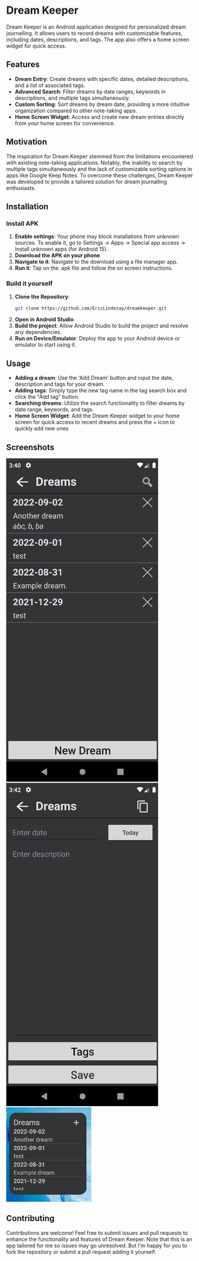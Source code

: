# Dream Keeper

Dream Keeper is an Android application designed for personalized dream journalling. It allows users to record dreams with customizable features, including dates, descriptions, and tags. The app also offers a home screen widget for quick access.

## Features
- **Dream Entry**: Create dreams with specific dates, detailed descriptions, and a list of associated tags.
- **Advanced Search**: Filter dreams by date ranges, keywords in descriptions, and multiple tags simultaneously.
- **Custom Sorting**: Sort dreams by dream date, providing a more intuitive organization compared to other note-taking apps.
- **Home Screen Widget**: Access and create new dream entries directly from your home screen for convenience.

## Motivation

The inspiration for Dream Keeper stemmed from the limitations encountered with existing note-taking applications. Notably, the inability to search by multiple tags simultaneously and the lack of customizable sorting options in apps like Google Keep Notes. To overcome these challenges, Dream Keeper was developed to provide a tailored solution for dream journalling enthusiasts.

## Installation

### Install APK
1. **Enable settings**: Your phone may block installations from unknown sources. To enable it, go to Settings -> Apps -> Special app access -> Install unknown apps (for Android 15).
2. **Download the APK on your phone**
3. **Navigate to it**: Navigate to the download using a file manager app.
4. **Run it**: Tap on the .apk file and follow the on screen instructions.

### Build it yourself
1. **Clone the Repository**:
   ```bash
   git clone https://github.com/EricLindesay/dreamkeeper.git
   ```
2. **Open in Android Studio**
3. **Build the project**:
    Allow Android Studio to build the project and resolve any dependencies.
4. **Run on Device/Emulator**:
    Deploy the app to your Android device or emulator to start using it.

## Usage
- **Adding a dream**: Use the 'Add Dream' button and input the date, description and tags for your dream.
- **Adding tags**: Simply type the new tag name in the tag search box and click the "Add tag" button.
- **Searching dreams**: Utilize the search functionality to filter dreams by date range, keywords, and tags.
- **Home Screen Widget**: Add the Dream Keeper widget to your home screen for quick access to recent dreams and press the + icon to quickly add new ones

## Screenshots
![Image of main screen](./readmeImages/mainScreen.png)
![Image of add dream screen](./readmeImages/addNewNote.png)
![Image of widget](./readmeImages/widget.png)

## Contributing
Contributions are welcome! Feel free to submit issues and pull requests to enhance the functionality and features of Dream Keeper.
Note that this is an app tailored for me so issues may go unresolved. But I'm happy for you to fork the repository or submit a pull request adding it yourself.

